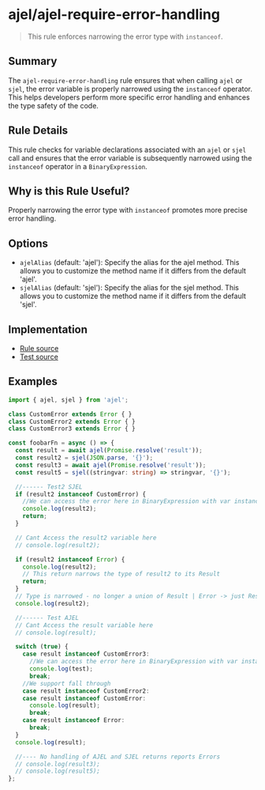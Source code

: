 # ajel/ajel-require-error-handling

> This rule enforces narrowing the error type with `instanceof`.

## Summary

The `ajel-require-error-handling` rule ensures that when calling `ajel` or `sjel`, the error variable is properly narrowed using the `instanceof` operator. This helps developers perform more specific error handling and enhances the type safety of the code.

## Rule Details

This rule checks for variable declarations associated with an `ajel` or `sjel` call and ensures that the error variable is subsequently narrowed using the `instanceof` operator in a `BinaryExpression`.

## Why is this Rule Useful?

Properly narrowing the error type with `instanceof` promotes more precise error handling.

## Options

- `ajelAlias` (default: 'ajel'): Specify the alias for the ajel method. This allows you to customize the method name if it differs from the default 'ajel'.
- `sjelAlias` (default: 'sjel'): Specify the alias for the sjel method. This allows you to customize the method name if it differs from the default 'sjel'.

## Implementation

- [Rule source](https://github.com/Handfish/ajel/blob/main/packages/eslint-plugin-ajel/src/rules/ajel-require-error-handling.ts)
- [Test source](https://github.com/Handfish/ajel/blob/main/packages/eslint-plugin-ajel/tests/rules/ajel-require-error-handling.ts)

## Examples

```typescript
import { ajel, sjel } from 'ajel';

class CustomError extends Error { }
class CustomError2 extends Error { }
class CustomError3 extends Error { }

const foobarFn = async () => {
  const result = await ajel(Promise.resolve('result'));
  const result2 = sjel(JSON.parse, '{}');
  const result3 = await ajel(Promise.resolve('result'));
  const result5 = sjel((stringvar: string) => stringvar, '{}');

  //------ Test2 SJEL
  if (result2 instanceof CustomError) {
    //We can access the error here in BinaryExpression with var instanceof
    console.log(result2);
    return;
  }

  // Cant Access the result2 variable here
  // console.log(result2);

  if (result2 instanceof Error) {
    console.log(result2);
    // This return narrows the type of result2 to its Result
    return;
  }
  // Type is narrowed - no longer a union of Result | Error -> just Result
  console.log(result2);

  //------ Test AJEL
  // Cant Access the result variable here
  // console.log(result);

  switch (true) {
    case result instanceof CustomError3:
      //We can access the error here in BinaryExpression with var instanceof
      console.log(test);
      break;
    //We support fall through
    case result instanceof CustomError2:
    case result instanceof CustomError:
      console.log(result);
      break;
    case result instanceof Error:
      break;
  }
  console.log(result);

  //---- No handling of AJEL and SJEL returns reports Errors
  // console.log(result3);
  // console.log(result5);
};
```
